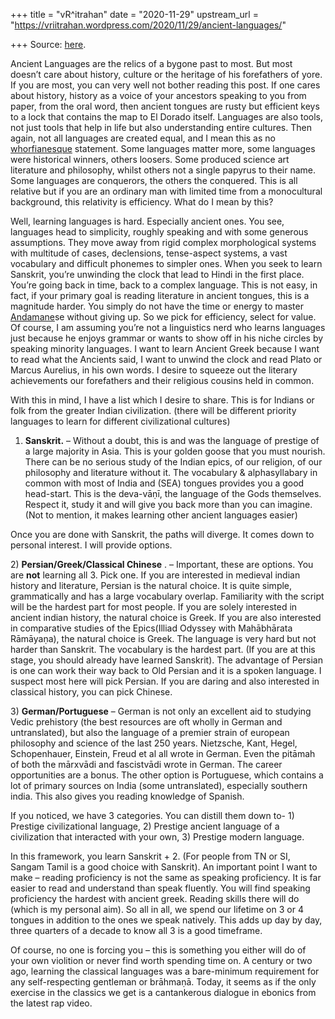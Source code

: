 +++
title = "vR^itrahan"
date = "2020-11-29"
upstream_url = "https://vriitrahan.wordpress.com/2020/11/29/ancient-languages/"

+++
Source: [here](https://vriitrahan.wordpress.com/2020/11/29/ancient-languages/).

Ancient Languages are the relics of a bygone past to most. But most
doesn’t care about history, culture or the heritage of his forefathers
of yore. If you are most, you can very well not bother reading this
post. If one cares about history, history as a voice of your ancestors
speaking to you from paper, from the oral word, then ancient tongues are
rusty but efficient keys to a lock that contains the map to El Dorado
itself. Languages are also tools, not just tools that help in life but
also understanding entire cultures. Then again, not all languages are
created equal, and I mean this as no
[whorfianesque](https://en.wikipedia.org/wiki/Linguistic_relativity)
statement. Some languages matter more, some languages were historical
winners, others loosers. Some produced science art literature and
philosophy, whilst others not a single papyrus to their name. Some
languages are conquerors, the others the conquered. This is all relative
but if you are an ordinary man with limited time from a monocultural
background, this relativity is efficiency. What do I mean by this?

Well, learning languages is hard. Especially ancient ones. You see,
languages head to simplicity, roughly speaking and with some generous
assumptions. They move away from rigid complex morphological systems
with multitude of cases, declensions, tense-aspect systems, a vast
vocabulary and difficult phonemes to simpler ones. When you seek to
learn Sanskrit, you’re unwinding the clock that lead to Hindi in the
first place. You’re going back in time, back to a complex language. This
is not easy, in fact, if your primary goal is reading literature in
ancient tongues, this is a magnitude harder. You simply do not have the
time or energy to master
[Andamane](https://en.wikipedia.org/wiki/Andamanese_languages)se without
giving up. So we pick for efficiency, select for value. Of course, I am
assuming you’re not a linguistics nerd who learns languages just because
he enjoys grammar or wants to show off in his niche circles by speaking
minority languages. I want to learn Ancient Greek because I want to read
what the Ancients said, I want to unwind the clock and read Plato or
Marcus Aurelius, in his own words. I desire to squeeze out the literary
achievements our forefathers and their religious cousins held in
common.  
  
With this in mind, I have a list which I desire to share. This is for
Indians or folk from the greater Indian civilization. (there will be
different priority languages to learn for different civilizational
cultures)  
  
1) **Sanskrit.** – Without a doubt, this is and was the language of
prestige of a large majority in Asia. This is your golden goose that you
must nourish. There can be no serious study of the Indian epics, of our
religion, of our philosophy and literature without it. The vocabulary &
alphasyllabary in common with most of India and (SEA) tongues provides
you a good head-start. This is the deva-vāṇī, the language of the Gods
themselves. Respect it, study it and will give you back more than you
can imagine. (Not to mention, it makes learning other ancient languages
easier)  
  
Once you are done with Sanskrit, the paths will diverge. It comes down
to personal interest. I will provide options.

2\) **Persian/Greek/Classical Chinese** . – Important, these are
options. You are **not** learning all 3. Pick one. If you are interested
in medieval indian history and literature, Persian is the natural
choice. It is quite simple, grammatically and has a large vocabulary
overlap. Familiarity with the script will be the hardest part for most
people. If you are solely interested in ancient indian history, the
natural choice is Greek. If you are also interested in comparative
studies of the Epics(Illiad Odyssey with Mahābhārata Rāmāyaṇa), the
natural choice is Greek. The language is very hard but not harder than
Sanskrit. The vocabulary is the hardest part. (If you are at this stage,
you should already have learned Sanskrit). The advantage of Persian is
one can work their way back to Old Persian and it is a spoken language.
I suspect most here will pick Persian. If you are daring and also
interested in classical history, you can pick Chinese.

3\) **German/Portuguese** – German is not only an excellent aid to
studying Vedic prehistory (the best resources are oft wholly in German
and untranslated), but also the language of a premier strain of european
philosophy and science of the last 250 years. Nietzsche, Kant, Hegel,
Schopenhauer, Einstein, Freud et al all wrote in German. Even the
pitāmah of both the mārxvādi and fascistvādi wrote in German. The career
opportunities are a bonus. The other option is Portuguese, which
contains a lot of primary sources on India (some untranslated),
especially southern india. This also gives you reading knowledge of
Spanish.  
  
If you noticed, we have 3 categories. You can distill them down to- 1)
Prestige civilizational language, 2) Prestige ancient language of a
civilization that interacted with your own, 3) Prestige modern language.

In this framework, you learn Sanskrit + 2. (For people from TN or SI,
Sangam Tamil is a good choice with Sanskrit). An important point I want
to make – reading proficiency is not the same as speaking proficiency.
It is far easier to read and understand than speak fluently. You will
find speaking proficiency the hardest with ancient greek. Reading skills
there will do (which is my personal aim). So all in all, we spend our
lifetime on 3 or 4 tongues in addition to the ones we speak natively.
This adds up day by day, three quarters of a decade to know all 3 is a
good timeframe.

Of course, no one is forcing you – this is something you either will do
of your own violition or never find worth spending time on. A century or
two ago, learning the classical languages was a bare-minimum requirement
for any self-respecting gentleman or brāhmaṇā. Today, it seems as if the
only exercise in the classics we get is a cantankerous dialogue in
ebonics from the latest rap video.

